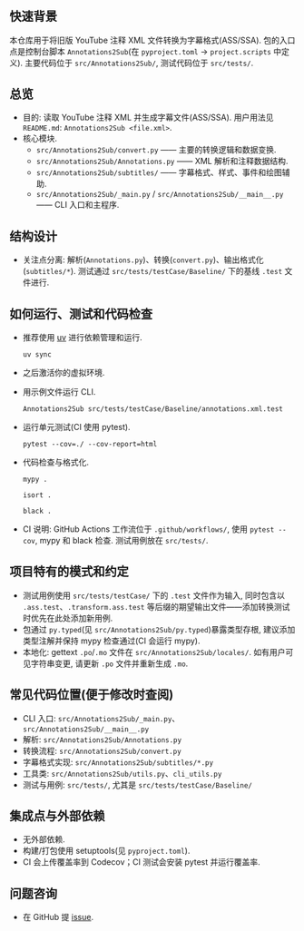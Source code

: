#

## 快速背景

本仓库用于将旧版 YouTube 注释 XML 文件转换为字幕格式(ASS/SSA). 包的入口点是控制台脚本 `Annotations2Sub`(在 `pyproject.toml` -> `project.scripts` 中定义). 主要代码位于 `src/Annotations2Sub/`, 测试代码位于 `src/tests/`.

## 总览

- 目的: 读取 YouTube 注释 XML 并生成字幕文件(ASS/SSA). 用户用法见 `README.md`: `Annotations2Sub <file.xml>`.
- 核心模块.
  - `src/Annotations2Sub/convert.py` —— 主要的转换逻辑和数据变换.
  - `src/Annotations2Sub/Annotations.py` —— XML 解析和注释数据结构.
  - `src/Annotations2Sub/subtitles/` —— 字幕格式、样式、事件和绘图辅助.
  - `src/Annotations2Sub/_main.py` / `src/Annotations2Sub/__main__.py` —— CLI 入口和主程序.

## 结构设计

- 关注点分离: 解析(`Annotations.py`)、转换(`convert.py`)、输出格式化(`subtitles/*`). 测试通过 `src/tests/testCase/Baseline/` 下的基线 `.test` 文件进行.

## 如何运行、测试和代码检查

- 推荐使用 [uv](https://github.com/astral-sh/uv) 进行依赖管理和运行.

  `uv sync`

- 之后激活你的虚拟环境.

- 用示例文件运行 CLI.

  `Annotations2Sub src/tests/testCase/Baseline/annotations.xml.test`

- 运行单元测试(CI 使用 pytest).

  `pytest --cov=./ --cov-report=html`

- 代码检查与格式化.

  `mypy .`

  `isort .`

  `black .`

- CI 说明: GitHub Actions 工作流位于 `.github/workflows/`, 使用 `pytest --cov`, mypy 和 black 检查. 测试用例放在 `src/tests/`.

## 项目特有的模式和约定

- 测试用例使用 `src/tests/testCase/` 下的 `.test` 文件作为输入, 同时包含以 `.ass.test`、`.transform.ass.test` 等后缀的期望输出文件——添加转换测试时优先在此处添加新用例.
- 包通过 `py.typed`(见 `src/Annotations2Sub/py.typed`)暴露类型存根, 建议添加类型注解并保持 mypy 检查通过(CI 会运行 mypy).
- 本地化: gettext `.po`/`.mo` 文件在 `src/Annotations2Sub/locales/`. 如有用户可见字符串变更, 请更新 `.po` 文件并重新生成 `.mo`.

## 常见代码位置(便于修改时查阅)

- CLI 入口: `src/Annotations2Sub/_main.py`、`src/Annotations2Sub/__main__.py`
- 解析: `src/Annotations2Sub/Annotations.py`
- 转换流程: `src/Annotations2Sub/convert.py`
- 字幕格式实现: `src/Annotations2Sub/subtitles/*.py`
- 工具类: `src/Annotations2Sub/utils.py`、`cli_utils.py`
- 测试与用例: `src/tests/`, 尤其是 `src/tests/testCase/Baseline/`

## 集成点与外部依赖

- 无外部依赖.
- 构建/打包使用 setuptools(见 `pyproject.toml`).
- CI 会上传覆盖率到 Codecov；CI 测试会安装 pytest 并运行覆盖率.

## 问题咨询

- 在 GitHub 提 [issue](https://github.com/USED255/Annotations2Sub/issues).
